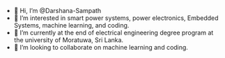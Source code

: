 - 👋 Hi, I’m @Darshana-Sampath
- 👀 I’m interested in smart power systems, power electronics, Embedded Systems, machine learning, and coding.
- 🌱 I’m currently at the end of electrical engineering degree program at the university of Moratuwa, Sri Lanka.
- 💞️ I’m looking to collaborate on machine learning and coding.

       

<!---
Darshana-Sampath/Darshana-Sampath is a ✨ special ✨ repository because its `README.md` (this file) appears on your GitHub profile.
You can click the Preview link to take a look at your changes.
--->
